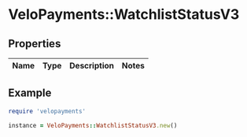 # VeloPayments::WatchlistStatusV3

## Properties

| Name | Type | Description | Notes |
| ---- | ---- | ----------- | ----- |

## Example

```ruby
require 'velopayments'

instance = VeloPayments::WatchlistStatusV3.new()
```

